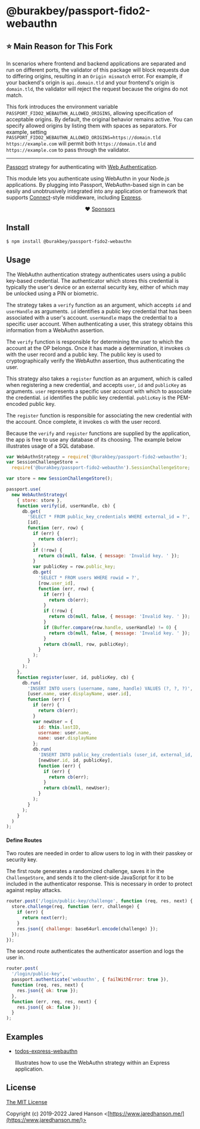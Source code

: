 # @burakbey/passport-fido2-webauthn

## ⭐ Main Reason for This Fork

In scenarios where frontend and backend applications are separated and run on different ports, the validator of this package will block requests due to differing origins, resulting in an `Origin mismatch` error. For example, if your backend's origin is `api.domain.tld` and your frontend's origin is `domain.tld`, the validator will reject the request because the origins do not match.

This fork introduces the environment variable `PASSPORT_FIDO2_WEBAUTHN_ALLOWED_ORIGINS`, allowing specification of acceptable origins. By default, the original behavior remains active. You can specify allowed origins by listing them with spaces as separators. For example, setting `PASSPORT_FIDO2_WEBAUTHN_ALLOWED_ORIGINS=https://domain.tld https://example.com` will permit both `https://domain.tld` and `https://example.com` to pass through the validator.

---

[Passport](https://www.passportjs.org/) strategy for authenticating
with [Web Authentication](https://www.w3.org/TR/webauthn-2/).

This module lets you authenticate using WebAuthn in your Node.js applications.
By plugging into Passport, WebAuthn-based sign in can be easily and
unobtrusively integrated into any application or framework that supports
[Connect](https://github.com/senchalabs/connect#readme)-style middleware,
including [Express](https://expressjs.com/).

<div align="center">

:heart: [Sponsors](https://www.passportjs.org/sponsors/?utm_source=github&utm_medium=referral&utm_campaign=passport-fido2-webauthn&utm_content=nav-sponsors)

</div>

## Install

```sh
$ npm install @burakbey/passport-fido2-webauthn
```

## Usage

The WebAuthn authentication strategy authenticates users using a public
key-based credential. The authenticator which stores this credential is
typically the user's device or an external security key, either of which may be
unlocked using a PIN or biometric.

The strategy takes a `verify` function as an argument, which accepts `id` and
`userHandle` as arguments. `id` identifies a public key credential that has
been associated with a user's account. `userHandle` maps the credential to a
specific user account. When authenticating a user, this strategy obtains this
information from a WebAuthn assertion.

The `verify` function is responsible for determining the user to which the
account at the OP belongs. Once it has made a determination, it invokes `cb`
with the user record and a public key. The public key is used to
cryptographically verify the WebAuthn assertion, thus authenticating the user.

This strategy also takes a `register` function as an argument, which is called
when registering a new credential, and accepts `user`, `id` and `publicKey` as
arguments. `user` represents a specific user account with which to associate
the credential. `id` identifies the public key credential. `publicKey` is the
PEM-encoded public key.

The `register` function is responsible for associating the new credential with
the account. Once complete, it invokes `cb` with the user record.

Because the `verify` and `register` functions are supplied by the application,
the app is free to use any database of its choosing. The example below
illustrates usage of a SQL database.

```js
var WebAuthnStrategy = require('@burakbey/passport-fido2-webauthn');
var SessionChallengeStore =
  require('@burakbey/passport-fido2-webauthn').SessionChallengeStore;

var store = new SessionChallengeStore();

passport.use(
  new WebAuthnStrategy(
    { store: store },
    function verify(id, userHandle, cb) {
      db.get(
        'SELECT * FROM public_key_credentials WHERE external_id = ?',
        [id],
        function (err, row) {
          if (err) {
            return cb(err);
          }
          if (!row) {
            return cb(null, false, { message: 'Invalid key. ' });
          }
          var publicKey = row.public_key;
          db.get(
            'SELECT * FROM users WHERE rowid = ?',
            [row.user_id],
            function (err, row) {
              if (err) {
                return cb(err);
              }
              if (!row) {
                return cb(null, false, { message: 'Invalid key. ' });
              }
              if (Buffer.compare(row.handle, userHandle) != 0) {
                return cb(null, false, { message: 'Invalid key. ' });
              }
              return cb(null, row, publicKey);
            }
          );
        }
      );
    },
    function register(user, id, publicKey, cb) {
      db.run(
        'INSERT INTO users (username, name, handle) VALUES (?, ?, ?)',
        [user.name, user.displayName, user.id],
        function (err) {
          if (err) {
            return cb(err);
          }
          var newUser = {
            id: this.lastID,
            username: user.name,
            name: user.displayName
          };
          db.run(
            'INSERT INTO public_key_credentials (user_id, external_id, public_key) VALUES (?, ?, ?)',
            [newUser.id, id, publicKey],
            function (err) {
              if (err) {
                return cb(err);
              }
              return cb(null, newUser);
            }
          );
        }
      );
    }
  )
);
```

#### Define Routes

Two routes are needed in order to allow users to log in with their passkey or
security key.

The first route generates a randomized challenge, saves it in the
`ChallengeStore`, and sends it to the client-side JavaScript for it to be
included in the authenticator response. This is necessary in order to protect
against replay attacks.

```js
router.post('/login/public-key/challenge', function (req, res, next) {
  store.challenge(req, function (err, challenge) {
    if (err) {
      return next(err);
    }
    res.json({ challenge: base64url.encode(challenge) });
  });
});
```

The second route authenticates the authenticator assertion and logs the user in.

```js
router.post(
  '/login/public-key',
  passport.authenticate('webauthn', { failWithError: true }),
  function (req, res, next) {
    res.json({ ok: true });
  },
  function (err, req, res, next) {
    res.json({ ok: false });
  }
);
```

## Examples

- [todos-express-webauthn](https://github.com/passport/todos-express-webauthn)

  Illustrates how to use the WebAuthn strategy within an Express application.

## License

[The MIT License](https://opensource.org/licenses/MIT)

Copyright (c) 2019-2022 Jared Hanson <[https://www.jaredhanson.me/](https://www.jaredhanson.me/)>
